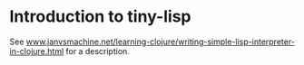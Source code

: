 # Introduction to tiny-lisp

See www.janvsmachine.net/learning-clojure/writing-simple-lisp-interpreter-in-clojure.html for a description.


